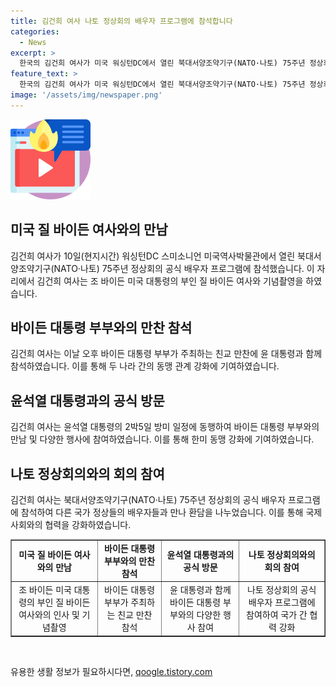 ```yaml
---
title: 김건희 여사 나토 정상회의 배우자 프로그램에 참석합니다
categories:
  - News
excerpt: >
  한국의 김건희 여사가 미국 워싱턴DC에서 열린 북대서양조약기구(NATO·나토) 75주년 정상회의 공식 배우자 프로그램에 참석했다. 또한, 조 바이든 미국 대통령의 부인 질 바이든 여사와 재회하여 기념촬영을 함으로써 이목을 끌었다. 김건희 여사는 이날 오후 바이든 대통령 부부가 주최한 친교 만찬에도 참석하며, 주변 국가들의 정상의 배우자들과도 만나 환담을 나누었다.
feature_text: >
  한국의 김건희 여사가 미국 워싱턴DC에서 열린 북대서양조약기구(NATO·나토) 75주년 정상회의 공식 배우자 프로그램에 참석했다. 또한, 조 바이든 미국 대통령의 부인 질 바이든 여사와 재회하여 기념촬영을 함으로써 이목을 끌었다. 김건희 여사는 이날 오후 바이든 대통령 부부가 주최한 친교 만찬에도 참석하며, 주변 국가들의 정상의 배우자들과도 만나 환담을 나누었다.
image: '/assets/img/newspaper.png'
---
```


<p><img src="/assets/img/news.png" alt="rentncar 속보" /></p>

<h2 data-ke-size="size26">미국 질 바이든 여사와의 만남</h2>

<p data-ke-size="size16">김건희 여사가 10일(현지시간) 워싱턴DC 스미소니언 미국역사박물관에서 열린 북대서양조약기구(NATO·나토) 75주년 정상회의 공식 배우자 프로그램에 참석했습니다. 이 자리에서 김건희 여사는 조 바이든 미국 대통령의 부인 질 바이든 여사와 기념촬영을 하였습니다.</p>

<h2 data-ke-size="size26">바이든 대통령 부부와의 만찬 참석</h2>

<p data-ke-size="size16">김건희 여사는 이날 오후 바이든 대통령 부부가 주최하는 친교 만찬에 윤 대통령과 함께 참석하였습니다. 이를 통해 두 나라 간의 동맹 관계 강화에 기여하였습니다.</p>

<h2 data-ke-size="size26">윤석열 대통령과의 공식 방문</h2>

<p data-ke-size="size16">김건희 여사는 윤석열 대통령의 2박5일 방미 일정에 동행하여 바이든 대통령 부부와의 만남 및 다양한 행사에 참여하였습니다. 이를 통해 한미 동맹 강화에 기여하였습니다.</p>

<h2 data-ke-size="size26">나토 정상회의와의 회의 참여</h2>

<p data-ke-size="size16">김건희 여사는 북대서양조약기구(NATO·나토) 75주년 정상회의 공식 배우자 프로그램에 참석하여 다른 국가 정상들의 배우자들과 만나 환담을 나누었습니다. 이를 통해 국제사회와의 협력을 강화하였습니다.</p>

<table style="width: 100%;" border="1">
<tbody>
<tr>
<td style="text-align: center; height: 17px;"><b>미국 질 바이든 여사와의 만남</b></td>
<td style="text-align: center; height: 17px;"><b>바이든 대통령 부부와의 만찬 참석</b></td>
<td style="text-align: center; height: 17px;"><b>윤석열 대통령과의 공식 방문</b></td>
<td style="text-align: center; height: 17px;"><b>나토 정상회의와의 회의 참여</b></td>
</tr>
<tr>
<td style="text-align: center;">조 바이든 미국 대통령의 부인 질 바이든 여사와의 인사 및 기념촬영</td>
<td style="text-align: center;">바이든 대통령 부부가 주최하는 친교 만찬 참석</td>
<td style="text-align: center;">윤 대통령과 함께 바이든 대통령 부부와의 다양한 행사 참여</td>
<td style="text-align: center;">나토 정상회의 공식 배우자 프로그램에 참여하여 국가 간 협력 강화</td>
</tr>
</tbody>
</table>

<p data-ke-size="size16">&nbsp;</p>
유용한 생활 정보가 필요하시다면, <a href="https://qoogle.tistory.com" rel="dofollow">qoogle.tistory.com</a>


